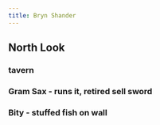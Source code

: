 ```yaml
---
title: Bryn Shander
---
```


## North Look

### tavern
### Gram Sax - runs it, retired sell sword
### Bity - stuffed fish on wall

